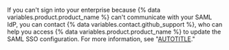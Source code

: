If you can't sign into your enterprise because {% data variables.product.product_name %} can't communicate with your SAML IdP, you can contact {% data variables.contact.github_support %}, who can help you access {% data variables.product.product_name %} to update the SAML SSO configuration. For more information, see "[AUTOTITLE](/support/contacting-github-support)."
